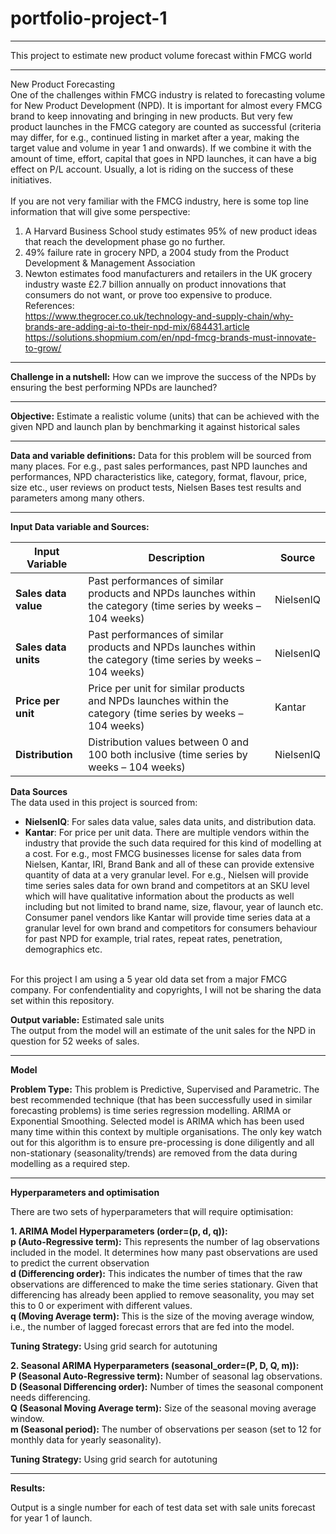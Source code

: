# portfolio-project-1
***
This project to estimate new product volume forecast within FMCG world
***
New Product Forecasting
<br/>
One of the challenges within FMCG industry is related to forecasting volume for New Product Development (NPD). It is important for almost every FMCG brand to keep innovating and bringing in new products. But very few product launches in the FMCG category are counted as successful (criteria may differ, for e.g., continued listing in market after a year, making the target value and volume in year 1 and onwards). If we combine it with the amount of time, effort, capital that goes in NPD launches, it can have a big effect on P/L account. Usually, a lot is riding on the success of these initiatives.
<br/><br/>
If you are not very familiar with the FMCG industry, here is some top line information that will give some perspective:
<br/>
1.	A Harvard Business School study estimates 95% of new product ideas that reach the development phase go no further.<br/>
2.	49% failure rate in grocery NPD, a 2004 study from the Product Development & Management Association<br/>
3.	Newton estimates food manufacturers and retailers in the UK grocery industry waste £2.7 billion annually on product innovations that consumers do not want, or prove too expensive to produce.<br/>
References:<br/>
https://www.thegrocer.co.uk/technology-and-supply-chain/why-brands-are-adding-ai-to-their-npd-mix/684431.article<br/>
https://solutions.shopmium.com/en/npd-fmcg-brands-must-innovate-to-grow/<br/>
***
**Challenge in a nutshell:** How can we improve the success of the NPDs by ensuring the best performing NPDs are launched?
***
**Objective:** Estimate a realistic volume (units) that can be achieved with the given NPD and launch plan by benchmarking it against historical sales
***
**Data and variable definitions:** Data for this problem will be sourced from many places. For e.g., past sales performances, past NPD launches and performances, NPD characteristics like, category, format, flavour, price, size etc., user reviews on product tests, Nielsen Bases test results and parameters among many others.
***
**Input Data variable and Sources:**

| Input Variable      | Description                                                                                      | Source        |
|---------------------|--------------------------------------------------------------------------------------------------|---------------|
| **Sales data value** | Past performances of similar products and NPDs launches within the category (time series by weeks – 104 weeks) | NielsenIQ     |
| **Sales data units** | Past performances of similar products and NPDs launches within the category (time series by weeks – 104 weeks) | NielsenIQ     |
| **Price per unit**   | Price per unit for similar products and NPDs launches within the category (time series by weeks – 104 weeks) | Kantar        |
| **Distribution**     | Distribution values between 0 and 100 both inclusive (time series by weeks – 104 weeks)         | NielsenIQ     |

**Data Sources** <br/>
The data used in this project is sourced from:

- **NielsenIQ**: For sales data value, sales data units, and distribution data.
- **Kantar**: For price per unit data.
There are multiple vendors within the industry that provide the such data required for this kind of modelling at a cost. For e.g., most FMCG businesses license for sales data from Nielsen, Kantar, IRI, Brand Bank and all of these can provide extensive quantity of data at a very granular level. For e.g., Nielsen will provide time series sales data for own brand and competitors at an SKU level which will have qualitative information about the products as well including but not limited to brand name, size, flavour, year of launch etc. Consumer panel vendors like Kantar will provide time series data at a granular level for own brand and competitors for consumers behaviour for past NPD for example, trial rates, repeat rates, penetration, demographics etc.
<br/>
For this project I am using a 5 year old data set from a major FMCG company. For confendentiality and copyrights, I will not be sharing the data set within this repository.



**Output variable:** Estimated sale units <br/>
The output from the model will an estimate of the unit sales for the NPD in question for 52 weeks of sales. <br/>

***

**Model**

**Problem Type:** This problem is Predictive, Supervised and Parametric. The best recommended technique (that has been successfully used in similar forecasting problems) is time series regression modelling. ARIMA or Exponential Smoothing. Selected model is ARIMA which has been used many time within this context by multiple organisations. The only key watch out for this algorithm is to ensure pre-processing is done diligently and all non-stationary (seasonality/trends) are removed from the data during modelling as a required step.
***

**Hyperparameters and optimisation**


There are two sets of hyperparameters that will require optimisation:


**1. ARIMA Model Hyperparameters (order=(p, d, q)):**
<br/>**p (Auto-Regressive term):** This represents the number of lag observations included in the model. It determines how many past observations are used to predict the current observation
<br/>**d (Differencing order):** This indicates the number of times that the raw observations are differenced to make the time series stationary. Given that differencing has already been applied to remove seasonality, you may set this to 0 or experiment with different values.
<br/>**q (Moving Average term):** This is the size of the moving average window, i.e., the number of lagged forecast errors that are fed into the model.

**Tuning Strategy:** Using grid search for autotuning

**2. Seasonal ARIMA Hyperparameters (seasonal_order=(P, D, Q, m)):**
<br/>**P (Seasonal Auto-Regressive term):** Number of seasonal lag observations.
<br/>**D (Seasonal Differencing order):** Number of times the seasonal component needs differencing.
<br/>**Q (Seasonal Moving Average term):** Size of the seasonal moving average window.
<br/>**m (Seasonal period):** The number of observations per season (set to 12 for monthly data for yearly seasonality).


**Tuning Strategy:** Using grid search for autotuning

***

**Results:**

Output is a single number for each of test data set with sale units forecast for year 1 of launch.

